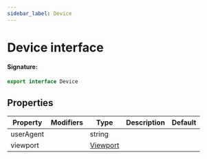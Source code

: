 ```yaml
---
sidebar_label: Device
---
```


# Device interface

#### Signature:

```typescript
export interface Device
```

## Properties

| Property  | Modifiers | Type                                | Description | Default |
| --------- | --------- | ----------------------------------- | ----------- | ------- |
| userAgent |           | string                              |             |         |
| viewport  |           | [Viewport](./puppeteer.viewport.md) |             |         |
